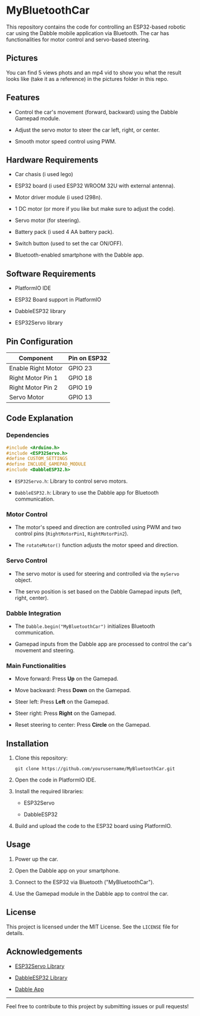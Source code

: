 # MyBluetoothCar

This repository contains the code for controlling an ESP32-based robotic car using the Dabble mobile application via Bluetooth. The car has functionalities for motor control and servo-based steering.

## Pictures 

You can find 5 views phots and an mp4 vid to show you what the result looks like (take it as a reference) in the pictures folder in this repo.

## Features

- Control the car's movement (forward, backward) using the Dabble Gamepad module.

- Adjust the servo motor to steer the car left, right, or center.

- Smooth motor speed control using PWM.

## Hardware Requirements
- Car chasis (i used lego)

- ESP32 board (i used ESP32 WROOM 32U with external antenna).

- Motor driver module (i used l298n).

- 1 DC motor (or more if you like but make sure to adjust the code).

- Servo motor (for steering).

- Battery pack (i used 4 AA battery pack).

- Switch button (used to set the car ON/OFF).

- Bluetooth-enabled smartphone with the Dabble app.

## Software Requirements

- PlatformIO IDE

- ESP32 Board support in PlatformIO

- DabbleESP32 library

- ESP32Servo library

## Pin Configuration

| Component          | Pin on ESP32 |
| ------------------ | ------------ |
| Enable Right Motor | GPIO 23      |
| Right Motor Pin 1  | GPIO 18      |
| Right Motor Pin 2  | GPIO 19      |
| Servo Motor        | GPIO 13      |

## Code Explanation

### Dependencies

```cpp
#include <Arduino.h>
#include <ESP32Servo.h>
#define CUSTOM_SETTINGS
#define INCLUDE_GAMEPAD_MODULE
#include <DabbleESP32.h>
```

- `ESP32Servo.h`: Library to control servo motors.

- `DabbleESP32.h`: Library to use the Dabble app for Bluetooth communication.

### Motor Control

- The motor's speed and direction are controlled using PWM and two control pins (`RightMotorPin1`, `RightMotorPin2`).

- The `rotateMotor()` function adjusts the motor speed and direction.

### Servo Control

- The servo motor is used for steering and controlled via the `myServo` object.

- The servo position is set based on the Dabble Gamepad inputs (left, right, center).

### Dabble Integration

- The `Dabble.begin("MyBluetoothCar")` initializes Bluetooth communication.

- Gamepad inputs from the Dabble app are processed to control the car's movement and steering.

### Main Functionalities

- Move forward: Press **Up** on the Gamepad.

- Move backward: Press **Down** on the Gamepad.

- Steer left: Press **Left** on the Gamepad.

- Steer right: Press **Right** on the Gamepad.

- Reset steering to center: Press **Circle** on the Gamepad.

## Installation

1. Clone this repository:
   
   ```
   git clone https://github.com/yourusername/MyBluetoothCar.git
   ```

2. Open the code in PlatformIO IDE.

3. Install the required libraries:
   
   - ESP32Servo
   
   - DabbleESP32

4. Build and upload the code to the ESP32 board using PlatformIO.

## Usage

1. Power up the car.

2. Open the Dabble app on your smartphone.

3. Connect to the ESP32 via Bluetooth ("MyBluetoothCar").

4. Use the Gamepad module in the Dabble app to control the car.

## License

This project is licensed under the MIT License. See the `LICENSE` file for details.

## Acknowledgements

- [ESP32Servo Library](https://github.com/madhephaestus/ESP32Servo)

- [DabbleESP32 Library](https://github.com/STEMpedia/Dabble-ESP32)

- [Dabble App](https://thestempedia.com/product/dabble/)

---

Feel free to contribute to this project by submitting issues or pull requests!



